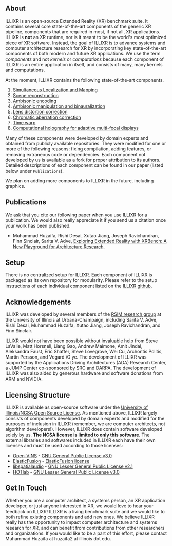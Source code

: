 ## About

ILLIXR is an open-source Extended Reality (XR) benchmark suite. It contains several core state-of-the-art components of the generic XR pipeline, components that are required in most, if not all, XR applications. ILLIXR is **not** an XR runtime, nor is it meant to be the world's most optimized piece of XR software. Instead, the goal of ILLIXR is to advance systems and computer architecture research for XR by incorporating key state-of-the-art components of both modern and future XR applications. We use the term _components_ and not _kernels_ or _computations_ because each component of ILLIXR is an entire application in itself, and consists of many, many kernels and computations.

At the moment, ILLIXR contains the following state-of-the-art components.

1. [Simultaneous Localization and Mapping](https://github.com/ILLIXR/open_vins)
2. [Scene reconstruction](https://github.com/ILLIXR/ElasticFusion)
3. [Ambisonic encoding](https://github.com/ILLIXR/audio_pipeline)
4. [Ambisonic manipulation and binauralization](https://github.com/ILLIXR/audio_pipeline)
5. [Lens distortion correction](https://github.com/ILLIXR)
6. [Chromatic aberration correction](https://github.com/ILLIXR)
7. [Time warp](https://github.com/ILLIXR)
8. [Computational holography for adaptive multi-focal displays](https://github.com/ILLIXR/HOTlab)

Many of these components were developed by domain experts and obtained from publicly available repositories. They were modified for one or more of the following reasons: fixing compilation, adding features, or removing extraneous code or dependencies. Each component not developed by us is available as a fork for proper attribution to its authors. Detailed descriptions of each component can be found in our paper (listed below under `Publications`).

We plan on adding more components to ILLIXR in the future, including graphics.


## Publications

We ask that you cite our following paper when you use ILLIXR for a publication. We would also really appreciate it if you send us a citation once your work has been published.

- Muhammad Huzaifa, Rishi Desai, Xutao Jiang, Joseph Ravichandran, Finn Sinclair, Sarita V. Adve, [Exploring Extended Reality with XRBench: A New Playground for Architecture Research]().


## Setup

There is no centralized setup for ILLIXR. Each component of ILLIXR is packaged as its own repository for modularity. Please refer to the setup instructions of each individual component listed on the [ILLIXR github](https://github.com/ILLIXR).

## Acknowledgements

ILLIXR was developed by several members of the [RSIM research group](http://rsim.cs.illinois.edu/) at the University of Illinois at Urbana-Champaign, including Sarita V. Adve, Rishi Desai, Muhammad Huzaifa, Xutao Jiang, Joseph Ravichandran, and Finn Sinclair.

ILLIXR would not have been possible without invaluable help from Steve LaValle, Matt Horsnell, Liang Gao, Andrew Maimone, Amit Jindal, Aleksandra Faust, Eric Shaffer, Steve Lovegrove, Wei Cu, Archontis Politis, Martin Persson, and Vegard \O ye. The development of ILLIXR was supported by the Applications Driving Architectures (ADA) Research Center, a JUMP Center co-sponsored by SRC and DARPA. The development of ILLIXR was also aided by generous hardware and software donations from ARM and NVIDIA.


## Licensing Structure

ILLIXR is available as open-source software under the [University of Illinois/NCSA Open Source License](https://github.com/ILLIXR/illixr.github.io/blob/master/LICENSE). As mentioned above, ILLIXR largely consists of components developed by domain experts and modified for the purposes of inclusion in ILLIXR (remember, we are computer architects, not algorithm developers!). However, ILLIXR does contain software developed solely by us. **The NCSA license is limited to only this software**. The external libraries and softwares included in ILLIXR each have their own licenses and must be used according to those licenses:

- [Open-VINS](https://github.com/rpng/open_vins) - [GNU General Public License v3.0](https://www.gnu.org/licenses/gpl-3.0.html)
- [ElasticFusion](https://github.com/mp3guy/ElasticFusion) - [ElasticFusion license](https://github.com/mp3guy/ElasticFusion/blob/master/LICENSE.txt)
- [libspatialaudio](https://github.com/videolabs/libspatialaudio) - [GNU Lesser General Public License v2.1](https://www.gnu.org/licenses/old-licenses/lgpl-2.1.html)
- [HOTlab](https://github.com/MartinPersson/HOTlab) - [GNU Lesser General Public License v3.0](https://www.gnu.org/licenses/lgpl-3.0.html)


## Get In Touch

Whether you are a computer architect, a systems person, an XR application developer, or just anyone interested in XR, we would love to hear your feedback on ILLIXR! ILLIXR is a living benchmark suite and we would like to both refine existing components and add new ones. We believe ILLIXR really has the opportunity to impact computer architecture and systems research for XR, and can benefit from contributions from other researchers and organizations. If you would like to be a part of this effort, please contact Muhammad Huzaifa at huzaifa2 at illinois dot edu.
